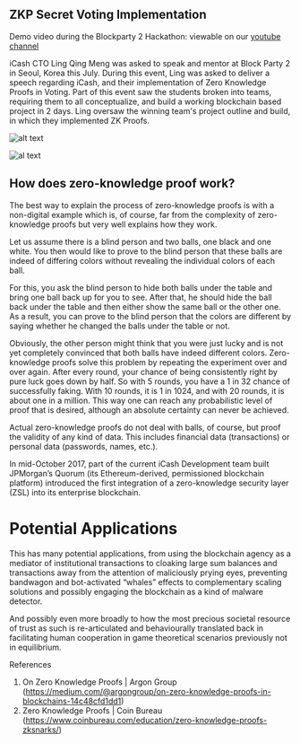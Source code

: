## ZKP Secret Voting Implementation

Demo video during the Blockparty 2 Hackathon: viewable on our [youtube channel](https://youtu.be/PGgE1TQl9Kk)

iCash CTO Ling Qing Meng was asked to speak and mentor at Block Party 2 in Seoul, Korea this July. During this event, Ling was asked to deliver a speech regarding iCash, and their implementation of Zero Knowledge Proofs in Voting. Part of this event saw the students broken into teams, requiring them to all conceptualize, and build a working blockchain based project in 2 days. Ling oversaw the winning team's project outline and build, in which they implemented ZK Proofs. 

![alt text](https://i.imgur.com/doxOtL3.jpg) 

![al text](https://i.imgur.com/2tcOAql.jpg)


## How does zero-knowledge proof work?
The best way to explain the process of zero-knowledge proofs is with a non-digital example which is, of course, far from the complexity of zero-knowledge proofs but very well explains how they work.

Let us assume there is a blind person and two balls, one black and one white. You then would like to prove to the blind person that these balls are indeed of differing colors without revealing the individual colors of each ball.


For this, you ask the blind person to hide both balls under the table and bring one ball back up for you to see. After that, he should hide the ball back under the table and then either show the same ball or the other one. As a result, you can prove to the blind person that the colors are different by saying whether he changed the balls under the table or not.

Obviously, the other person might think that you were just lucky and is not yet completely convinced that both balls have indeed different colors. Zero-knowledge proofs solve this problem by repeating the experiment over and over again. After every round, your chance of being consistently right by pure luck goes down by half. So with 5 rounds, you have a 1 in 32 chance of successfully faking. With 10 rounds, it is 1 in 1024, and with 20 rounds, it is about one in a million. This way one can reach any probabilistic level of proof that is desired, although an absolute certainty can never be achieved.

Actual zero-knowledge proofs do not deal with balls, of course, but proof the validity of any kind of data. This includes financial data (transactions) or personal data (passwords, names, etc.).

In mid-October 2017, part of the current iCash Development team built JPMorgan’s Quorum (its Ethereum-derived, permissioned blockchain platform) introduced the first integration of a zero-knowledge security layer (ZSL) into its enterprise blockchain.

# Potential Applications

This has many potential applications, from using the blockchain agency as a mediator of institutional transactions to cloaking large sum balances and transactions away from the attention of maliciously prying eyes, preventing bandwagon and bot-activated “whales” effects to complementary scaling solutions and possibly engaging the blockchain as a kind of malware detector.

And possibly even more broadly to how the most precious societal resource of trust as such is re-articulated and behaviourally translated back in facilitating human cooperation in game theoretical scenarios previously not in equilibrium.


References
1. On Zero Knowledge Proofs | Argon Group (https://medium.com/@argongroup/on-zero-knowledge-proofs-in-blockchains-14c48cfd1dd1) 
2. Zero Knowledge Proofs | Coin Bureau (https://www.coinbureau.com/education/zero-knowledge-proofs-zksnarks/)
